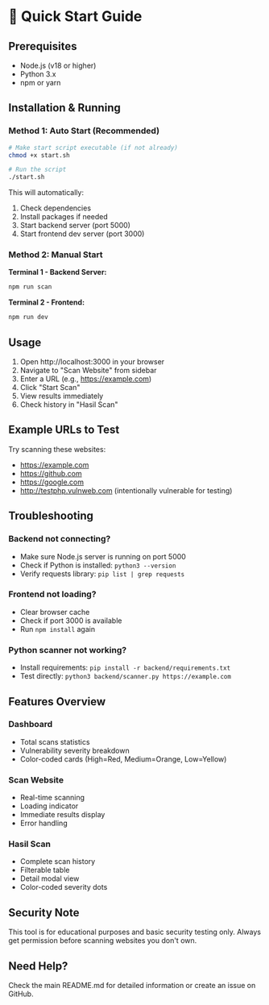 # 🚀 Quick Start Guide

## Prerequisites

- Node.js (v18 or higher)
- Python 3.x
- npm or yarn

## Installation & Running

### Method 1: Auto Start (Recommended)

```bash
# Make start script executable (if not already)
chmod +x start.sh

# Run the script
./start.sh
```

This will automatically:
1. Check dependencies
2. Install packages if needed
3. Start backend server (port 5000)
4. Start frontend dev server (port 3000)

### Method 2: Manual Start

**Terminal 1 - Backend Server:**
```bash
npm run scan
```

**Terminal 2 - Frontend:**
```bash
npm run dev
```

## Usage

1. Open http://localhost:3000 in your browser
2. Navigate to "Scan Website" from sidebar
3. Enter a URL (e.g., https://example.com)
4. Click "Start Scan"
5. View results immediately
6. Check history in "Hasil Scan"

## Example URLs to Test

Try scanning these websites:
- https://example.com
- https://github.com
- https://google.com
- http://testphp.vulnweb.com (intentionally vulnerable for testing)

## Troubleshooting

### Backend not connecting?
- Make sure Node.js server is running on port 5000
- Check if Python is installed: `python3 --version`
- Verify requests library: `pip list | grep requests`

### Frontend not loading?
- Clear browser cache
- Check if port 3000 is available
- Run `npm install` again

### Python scanner not working?
- Install requirements: `pip install -r backend/requirements.txt`
- Test directly: `python3 backend/scanner.py https://example.com`

## Features Overview

### Dashboard
- Total scans statistics
- Vulnerability severity breakdown
- Color-coded cards (High=Red, Medium=Orange, Low=Yellow)

### Scan Website
- Real-time scanning
- Loading indicator
- Immediate results display
- Error handling

### Hasil Scan
- Complete scan history
- Filterable table
- Detail modal view
- Color-coded severity dots

## Security Note

This tool is for educational purposes and basic security testing only.
Always get permission before scanning websites you don't own.

## Need Help?

Check the main README.md for detailed information or create an issue on GitHub.
